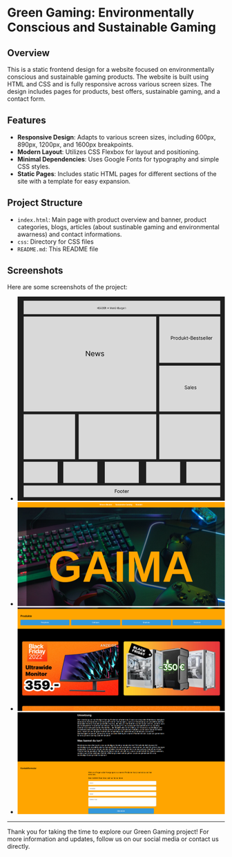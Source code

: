 # Green Gaming: Environmentally Conscious and Sustainable Gaming

## Overview
This is a static frontend design for a website focused on environmentally conscious and sustainable gaming products. The website is built using HTML and CSS and is fully responsive across various screen sizes. The design includes pages for products, best offers, sustainable gaming, and a contact form.

## Features
- **Responsive Design**: Adapts to various screen sizes, including 600px, 890px, 1200px, and 1600px breakpoints.
- **Modern Layout**: Utilizes CSS Flexbox for layout and positioning.
- **Minimal Dependencies**: Uses Google Fonts for typography and simple CSS styles.
- **Static Pages**: Includes static HTML pages for different sections of the site with a template for easy expansion.

## Project Structure
- `index.html`: Main page with product overview and banner, product categories, blogs, articles (about sustinable gaming and environmental awarness) and contact informations.
- `css`: Directory for CSS files
- `README.md`: This README file

## Screenshots
Here are some screenshots of the project:

- ![First Idea of the Website](screenshots/originalidea.png)
- ![Header & Banner](screenshots/topsite.png)
- ![Products](screenshots/products.png)
- ![Blog & Contact](screenshots/blog&contact.png)

---

Thank you for taking the time to explore our Green Gaming project! For more information and updates, follow us on our social media or contact us directly.

